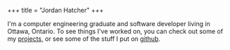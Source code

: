 +++
title = "Jordan Hatcher"
+++

I'm a computer engineering graduate and software developer living in Ottawa, Ontario.
To see things I've worked on, you can check out some of my [projects](/projects/), or see some of the stuff I put on [github](https://github.com/jordanhatcher).
